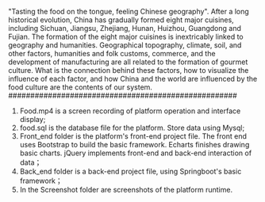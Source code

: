 "Tasting the food on the tongue, feeling Chinese geography". After a long historical evolution, China has gradually formed eight major cuisines, including Sichuan, Jiangsu, Zhejiang, Hunan, Huizhou, Guangdong and Fujian. The formation of the eight major cuisines is inextricably linked to geography and humanities. Geographical topography, climate, soil, and other factors, humanities and folk customs, commerce, and the development of manufacturing are all related to the formation of gourmet culture. What is the connection behind these factors, how to visualize the influence of each factor, and how China and the world are influenced by the food culture are the contents of our system.
 
####################################################

1. Food.mp4 is a screen recording of platform operation and interface display;
2. food.sql is the database file for the platform. Store data using Mysql;
3. Front_end folder is the platform's front-end project file. The front end uses Bootstrap to build the basic framework. Echarts finishes drawing basic charts. jQuery implements front-end and back-end interaction of data；
4. Back_end folder  is a back-end project file, using Springboot's basic framework；
5. In the Screenshot folder are screenshots of the platform runtime.
